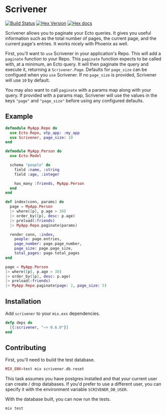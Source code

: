 # Scrivener

[![Build Status](https://travis-ci.org/drewolson/scrivener.svg)](https://travis-ci.org/drewolson/scrivener) [![Hex Version](http://img.shields.io/hexpm/v/scrivener.svg?style=flat)](https://hex.pm/packages/scrivener) [![Hex docs](http://img.shields.io/badge/hex.pm-docs-green.svg?style=flat)](https://hexdocs.pm/scrivener)

Scrivener allows you to paginate your Ecto queries. It gives you useful information such as the total number of pages, the current page, and the current page's entries. It works nicely with Phoenix as well.

First, you'll want to `use` Scrivener in your application's Repo. This will add a `paginate` function to your Repo. This `paginate` function expects to be called with, at a minimum, an Ecto query. It will then paginate the query and execute it, returning a `Scrivener.Page`. Defaults for `page_size` can be configued when you `use` Scrivener. If no `page_size` is provided, Scrivener will use `10` by default.

You may also want to call `paginate` with a params map along with your query. If provided with a params map, Scrivener will use the values in the keys `"page"` and `"page_size"` before using any configured defaults.

## Example

```elixir
defmodule MyApp.Repo do
  use Ecto.Repo, otp_app: :my_app
  use Scrivener, page_size: 10
end
```

```elixir
defmodule MyApp.Person do
  use Ecto.Model

  schema "people" do
    field :name, :string
    field :age, :integer

    has_many :friends, MyApp.Person
  end
end
```

```elixir
def index(conn, params) do
  page = MyApp.Person
  |> where([p], p.age > 30)
  |> order_by([p], desc: p.age)
  |> preload(:friends)
  |> MyApp.Repo.paginate(params)

  render conn, :index,
    people: page.entries,
    page_number: page.page_number,
    page_size: page.page_size,
    total_pages: page.total_pages
end
```

```elixir
page = MyApp.Person
|> where([p], p.age > 30)
|> order_by([p], desc: p.age)
|> preload(:friends)
|> MyApp.Repo.paginate(page: 2, page_size: 5)
```

## Installation

Add `scrivener` to your `mix.exs` dependencies.

```elixir
defp deps do
  [{:scrivener, "~> 0.6.0"}]
end
```

## Contributing

First, you'll need to build the test database.

```elixir
MIX_ENV=test mix scrivener.db.reset
```

This task assumes you have postgres installed and that your current user can create / drop databases. If you'd prefer to use a different user, you can specify it with the environment variable `SCRIVENER_DB_USER`.

With the database built, you can now run the tests.

```elixir
mix test
```

